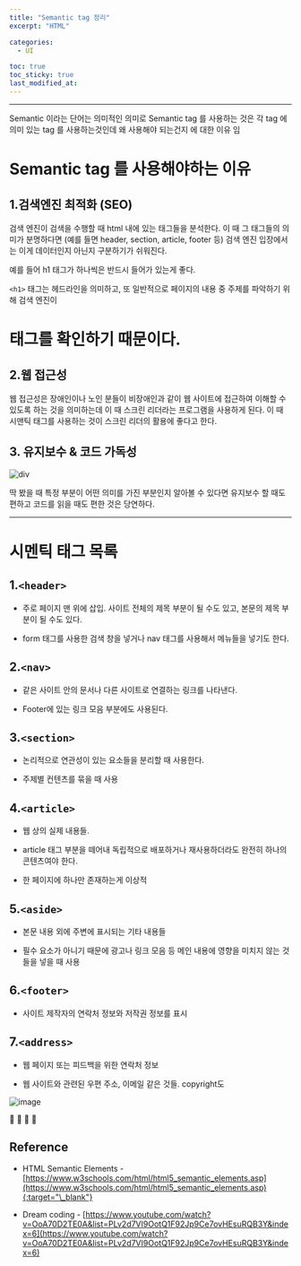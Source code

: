 ```yaml
---
title: "Semantic tag 정리"
excerpt: "HTML"

categories:
  - UI

toc: true
toc_sticky: true
last_modified_at:
---
```


---

Semantic 이라는 단어는 의미적인 의미로 Semantic tag 를 사용하는 것은 각 tag 에 의미 있는 tag 를 사용하는것인데 왜 사용해야 되는건지 에 대한 이유 임

# Semantic tag 를 사용해야하는 이유

## 1.검색엔진 최적화 (SEO)

검색 엔진이 검색을 수행할 때 html 내에 있는 태그들을 분석한다.
이 때 그 태그들의 의미가 분명하다면 (예를 들면 header, section, article, footer 등)
검색 엔진 입장에서는 이게 데이터인지 아닌지 구분하기가 쉬워진다.

예를 들어 h1 태그가 하나씩은 반드시 들어가 있는게 좋다.

`<h1>` 태그는 헤드라인을 의미하고, 또 일반적으로 페이지의 내용 중 주제를 파악하기 위해 검색 엔진이 <h1>태그를 확인하기 때문이다.

## 2.웹 접근성

웹 접근성은 장애인이나 노인 분들이 비장애인과 같이 웹 사이트에 접근하여 이해할 수 있도록 하는 것을 의미하는데
이 때 스크린 리더라는 프로그램을 사용하게 된다. 이 때 시맨틱 태그를 사용하는 것이 스크린 리더의 활용에 좋다고 한다.

## 3. 유지보수 & 코드 가독성

![div](https://user-images.githubusercontent.com/28912774/126854217-761bd982-8c9e-4b6f-988b-f6d7e21c7473.png)

딱 봤을 때 특정 부분이 어떤 의미를 가진 부분인지 알아볼 수 있다면 유지보수 할 때도 편하고 코드를 읽을 때도 편한 것은 당연하다.

---

# 시멘틱 태그 목록

## 1.`<header>`

- 주로 페이지 맨 위에 삽입. 사이트 전체의 제목 부분이 될 수도 있고, 본문의 제목 부분이 될 수도 있다.

- form 태그를 사용한 검색 창을 넣거나 nav 태그를 사용해서 메뉴들을 넣기도 한다.

## 2.`<nav>`

- 같은 사이트 안의 문서나 다른 사이트로 연결하는 링크를 나타낸다.

- Footer에 있는 링크 모음 부분에도 사용된다.

## 3.`<section>`

- 논리적으로 연관성이 있는 요소들을 분리할 때 사용한다.

- 주제별 컨텐츠를 묶을 때 사용

## 4.`<article>`

- 웹 상의 실제 내용들.

- article 태그 부분을 떼어내 독립적으로 배포하거나 재사용하더라도 완전히 하나의 콘텐츠여야 한다.

- 한 페이지에 하나만 존재하는게 이상적

## 5.`<aside>`

- 본문 내용 외에 주변에 표시되는 기타 내용들

- 필수 요소가 아니기 때문에 광고나 링크 모음 등 메인 내용에 영향을 미치지 않는 것들을 넣을 때 사용

## 6.`<footer>`

- 사이트 제작자의 연락처 정보와 저작권 정보를 표시

## 7.`<address>`

- 웹 페이지 또는 피드백을 위한 연락처 정보

- 웹 사이트와 관련된 우편 주소, 이메일 같은 것들. copyright도

![image](https://user-images.githubusercontent.com/28912774/126854362-8b10bfb0-93fc-4b1c-9008-e2938b04e89a.png)

🔶 🔷 📌 🔑

## Reference

- HTML Semantic Elements - [https://www.w3schools.com/html/html5_semantic_elements.asp](https://www.w3schools.com/html/html5_semantic_elements.asp){:target="\_blank"}

- Dream coding - [https://www.youtube.com/watch?v=OoA70D2TE0A&list=PLv2d7VI9OotQ1F92Jp9Ce7ovHEsuRQB3Y&index=6](https://www.youtube.com/watch?v=OoA70D2TE0A&list=PLv2d7VI9OotQ1F92Jp9Ce7ovHEsuRQB3Y&index=6)
